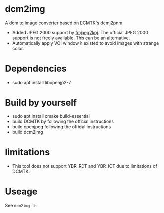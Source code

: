 # dcm2img
A dcm to image converter based on [DCMTK](https://github.com/DCMTK/dcmtk)'s dcmj2pnm.

- Added JPEG 2000 support by [fmjpeg2koj](https://github.com/DraconPern/fmjpeg2koj). The official JPEG 2000 support is not freely available. This can be an alternative.
- Automatically apply VOI window if existed to avoid images with strange color.

# Dependencies
- sudo apt install libopenjp2-7

# Build by yourself
- sudo apt install cmake build-essential
- build DCMTK by following the official instructions
- build openjpeg following the official instructions
- build dcm2img

# limitations
- This tool does not support YBR_RCT and YBR_ICT due to limitations of DCMTK.

# Useage
See `dcm2img -h`
